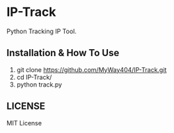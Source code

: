 # IP-Track
Python Tracking IP Tool.
## Installation & How To Use
1. git clone https://github.com/MyWay404/IP-Track.git
2. cd IP-Track/
3. python track.py
## LICENSE
MIT License
